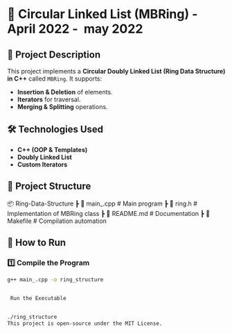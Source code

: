 # 🔄 Circular Linked List (MBRing) -  April 2022 -  may 2022

## 📌 Project Description

This project implements a **Circular Doubly Linked List (Ring Data Structure) in C++** called `MBRing`. It supports:

- **Insertion & Deletion** of elements.
- **Iterators** for traversal.
- **Merging & Splitting** operations.

## 🛠 Technologies Used

- **C++ (OOP & Templates)**
- **Doubly Linked List**
- **Custom Iterators**

## 📂 Project Structure

📦 Ring-Data-Structure ┣ 📜 main_.cpp # Main program ┣ 📜 ring.h # Implementation of MBRing class ┣ 📜 README.md # Documentation ┣ 📜 Makefile # Compilation automation


## 🚀 How to Run

### 1️⃣ Compile the Program
```sh
g++ main_.cpp -o ring_structure


 Run the Executable


./ring_structure
This project is open-source under the MIT License.
